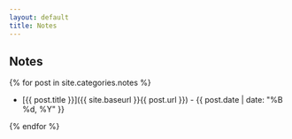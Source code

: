 ```yaml
---
layout: default
title: Notes
---
```


## Notes

{% for post in site.categories.notes %}

- [{{ post.title }}]({{ site.baseurl }}{{ post.url }}) - {{ post.date | date: "%B %d, %Y" }}

{% endfor %}
